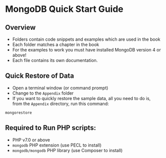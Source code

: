 # MongoDB Quick Start Guide

## Overview
* Folders contain code snippets and examples which are used in the book
* Each folder matches a chapter in the book
* For the examples to work you must have installed MongoDB version 4 or above!
* Each file contains its own documentation.

## Quick Restore of Data
* Open a terminal window (or command prompt)
* Change to the `Appendix` folder
* If you want to quickly restore the sample data, all you need to do is, from the `Appendix` directory, run this command:
```
mongorestore
```

## Required to Run PHP scripts:
* PHP v7.0 or above
* `mongodb` PHP extension (use PECL to install)
* `mongodb/mongodb` PHP library (use Composer to install)

